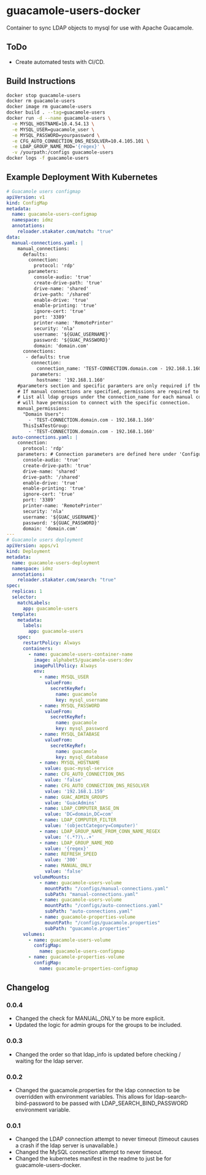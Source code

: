 # guacamole-users-docker
 Container to sync LDAP objects to mysql for use with Apache Guacamole.

## ToDo
- Create automated tests with CI/CD.

## Build Instructions
```bash
docker stop guacamole-users
docker rm guacamole-users
docker image rm guacamole-users
docker build . --tag=guacamole-users
docker run -d --name guacamole-users \
  -e MYSQL_HOSTNAME=10.4.54.13 \
  -e MYSQL_USER=guacamole_user \
  -e MYSQL_PASSWORD=yourpassword \
  -e CFG_AUTO_CONNECTION_DNS_RESOLVER=10.4.105.101 \
  -e LDAP_GROUP_NAME_MOD='{regex}' \
  -v /yourpath:/configs guacamole-users
docker logs -f guacamole-users
```

## Example Deployment With Kubernetes

```yaml
# Guacamole users configmap
apiVersion: v1
kind: ConfigMap
metadata:
  name: guacamole-users-configmap
  namespace: idmz
  annotations:
    reloader.stakater.com/match: "true"
data:
  manual-connections.yaml: |
    manual_connections:
      defaults:
        connection:
          protocol: 'rdp'
        parameters:
          console-audio: 'true'
          create-drive-path: 'true'
          drive-name: 'shared'
          drive-path: '/shared'
          enable-drive: 'true'
          enable-printing: 'true'
          ignore-cert: 'true'
          port: '3389'
          printer-name: 'RemotePrinter'
          security: 'nla'
          username: '${GUAC_USERNAME}'
          password: '${GUAC_PASSWORD}'
          domain: 'domain.com'
      connections:
       - defaults: true
         connection:
           connection_name: 'TEST-CONNECTION.domain.com - 192.168.1.160'
         parameters:
           hostname: '192.168.1.160'
    #parameters section and specific paramters are only required if they are not the defaults.
    # If manual connections are specified, permissions are required to be set for all manual connections.
    # List all ldap groups under the connection_name for each manual connection. Any user in the ldap group
    # will have permission to connect with the specific connection.
    manual_permissions:
      "Domain Users":
        - 'TEST-CONNECTION.domain.com - 192.168.1.160'
      ThisIsATestGroup:
        - 'TEST-CONNECTION.domain.com - 192.168.1.160'
  auto-connections.yaml: |
    connection:
      protocol: 'rdp'
    parameters: # Connection parameters are defined here under 'Configuring Connections': https://guacamole.apache.org/doc/gug/configuring-guacamole.html
      console-audio: 'true'
      create-drive-path: 'true'
      drive-name: 'shared'
      drive-path: '/shared'
      enable-drive: 'true'
      enable-printing: 'true'
      ignore-cert: 'true'
      port: '3389'
      printer-name: 'RemotePrinter'
      security: 'nla'
      username: '${GUAC_USERNAME}'
      password: '${GUAC_PASSWORD}'
      domain: 'domain.com'
---
# Guacamole users deployment
apiVersion: apps/v1
kind: Deployment
metadata:
  name: guacamole-users-deployment
  namespace: idmz
  annotations:
    reloader.stakater.com/search: "true"
spec:
  replicas: 1
  selector:
    matchLabels:
      app: guacamole-users
  template:
    metadata:
      labels:
        app: guacamole-users
    spec:
      restartPolicy: Always
      containers:
        - name: guacamole-users-container-name
          image: alphabet5/guacamole-users:dev
          imagePullPolicy: Always
          env:
            - name: MYSQL_USER
              valueFrom:
                secretKeyRef:
                  name: guacamole
                  key: mysql_username
            - name: MYSQL_PASSWORD
              valueFrom:
                secretKeyRef:
                  name: guacamole
                  key: mysql_password
            - name: MYSQL_DATABASE
              valueFrom:
                secretKeyRef:
                  name: guacamole
                  key: mysql_database
            - name: MYSQL_HOSTNAME
              value: guac-mysql-service
            - name: CFG_AUTO_CONNECTION_DNS
              value: 'false'
            - name: CFG_AUTO_CONNECTION_DNS_RESOLVER
              value: '192.168.1.159'
            - name: GUAC_ADMIN_GROUPS
              value: 'GuacAdmins'
            - name: LDAP_COMPUTER_BASE_DN
              value: 'DC=domain,DC=com'
            - name: LDAP_COMPUTER_FILTER
              value: '(objectCategory=Computer)'
            - name: LDAP_GROUP_NAME_FROM_CONN_NAME_REGEX
              value: '(.*?)\..+'
            - name: LDAP_GROUP_NAME_MOD
              value: '{regex}'
            - name: REFRESH_SPEED
              value: '300'
            - name: MANUAL_ONLY
              value: 'false'
          volumeMounts:
            - name: guacamole-users-volume
              mountPath: "/configs/manual-connections.yaml"
              subPath: "manual-connections.yaml"
            - name: guacamole-users-volume
              mountPath: "/configs/auto-connections.yaml"
              subPath: "auto-connections.yaml"
            - name: guacamole-properties-volume
              mountPath: "/configs/guacamole.properties"
              subPath: "guacamole.properties"
      volumes:
        - name: guacamole-users-volume
          configMap:
            name: guacamole-users-configmap
        - name: guacamole-properties-volume
          configMap:
            name: guacamole-properties-configmap
```


## Changelog

### 0.0.4
- Changed the check for MANUAL_ONLY to be more explicit.
- Updated the logic for admin groups for the groups to be included.

### 0.0.3
- Changed the order so that ldap_info is updated before checking / waiting for the ldap server. 

### 0.0.2
- Changed the guacamole.properties for the ldap connection to be overridden with environment variables. This allows for ldap-search-bind-password to be passed with LDAP_SEARCH_BIND_PASSWORD environment variable.

### 0.0.1
- Changed the LDAP connection attempt to never timeout (timeout causes a crash if the ldap server is unavailable.)
- Changed the MySQL connection attempt to never timeout.
- Changed the kubernetes manifest in the readme to just be for guacamole-users-docker.
